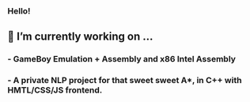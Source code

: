 ### Hello!
##   🔭 I’m currently working on ...
###      - GameBoy Emulation + Assembly and x86 Intel Assembly
###      - A private NLP project for that sweet sweet A*, in C++ with HMTL/CSS/JS frontend.
